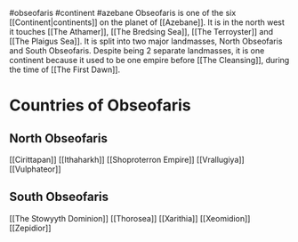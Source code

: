 #obseofaris #continent #azebane
Obseofaris is one of the six [[Continent|continents]] on the planet of [[Azebane]]. It is in the north west it touches [[The Athamer]], [[The Bredsing Sea]], [[The Terroyster]] and [[The Plaigus Sea]]. It is split into two major landmasses, North Obseofaris and South Obseofaris. Despite being 2 separate landmasses, it is one continent because it used to be one empire before [[The Cleansing]], during the time of [[The First Dawn]].
# Countries of Obseofaris
## North Obseofaris
[[Cirittapan]]
[[Ithaharkh]]
[[Shoproterron Empire]]
[[Vrallugiya]]
[[Vulphateor]]

## South Obseofaris
[[The Stowyyth Dominion]]
[[Thorosea]]
[[Xarithia]]
[[Xeomidion]]
[[Zepidior]]